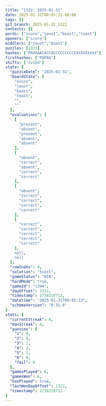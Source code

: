 ```yaml
---
title: "1322: 2025-01-31"
date: 2025-01-31T00:05:13-08:00
tags: []
git_branch: 2025-01-31_1322
contests: []
words: ["score","joust","boast","toast"]
openers: ["score"]
middlers: ["joust","boast"]
puzzles: [1322]
hashes: ["PAPAAACACCACCCCCCCCCXXXXXXXXXX"]
firsthashes: ["PAPAA"]
shifts: ["zvibd"]
state: {
  "puzzleDate": "2025-01-31",
  "boardState": [
    "score",
    "joust",
    "boast",
    "toast",
    "",
    ""
  ],
  "evaluations": [
    [
      "present",
      "absent",
      "present",
      "absent",
      "absent"
    ],
    [
      "absent",
      "correct",
      "absent",
      "correct",
      "correct"
    ],
    [
      "absent",
      "correct",
      "correct",
      "correct",
      "correct"
    ],
    [
      "correct",
      "correct",
      "correct",
      "correct",
      "correct"
    ],
    null,
    null
  ],
  "rowIndex": 4,
  "solution": "toast",
  "gameStatus": "WIN",
  "hardMode": true,
  "gameId": "1394",
  "dayOffset": 1322,
  "timestamp": 1738310713,
  "datetime": "2025-01-31T00:05:13",
  "schemaVersion": "0.31.0"
}
stats: {
  "currentStreak": 6,
  "maxStreak": 6,
  "guesses": {
    "1": 0,
    "2": 0,
    "3": 2,
    "4": 3,
    "5": 1,
    "6": 0,
    "fail": 0
  },
  "gamesPlayed": 6,
  "gamesWon": 6,
  "hasPlayed": true,
  "lastWonDayOffset": 1322,
  "timestamp": 1738310713
}
---
```

<!-- more -->
